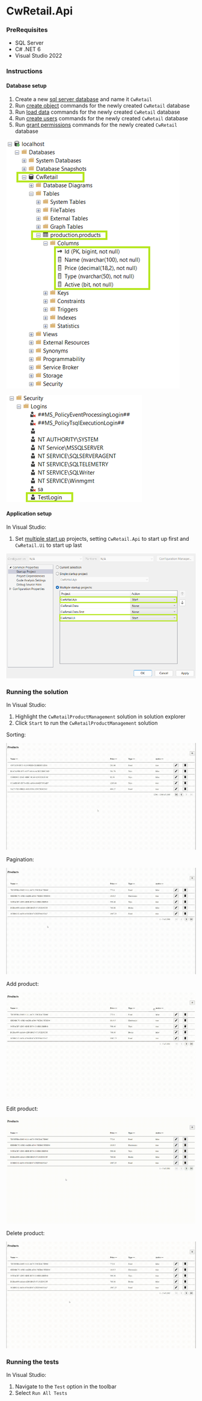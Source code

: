 # CwRetail.Api

### PreRequisites
- SQL Server
- C# .NET 6
- Visual Studio 2022

### Instructions

#### Database setup

1. Create a new [sql server database](https://www.sqlservertutorial.net/sql-server-basics/sql-server-create-database/) and name it `CwRetail`
2. Run [create object](https://github.com/hancyfancy/CwRetailProductManagementSolution/blob/master/CwRetail.Data/Resources/Queries/SampleDatabase-CreateObjects.sql) commands for the newly created `CwRetail` database
3. Run [load data](https://github.com/hancyfancy/CwRetailProductManagementSolution/blob/master/CwRetail.Data/Resources/Queries/SampleDatabase-LoadData.sql) commands for the newly created `CwRetail` database
4. Run [create users](https://github.com/hancyfancy/CwRetailProductManagementSolution/blob/master/CwRetail.Data/Resources/Authentication/SampleDatabase-CreateUsers.sql) commands for the newly created `CwRetail` database
5. Run [grant permissions](https://github.com/hancyfancy/CwRetailProductManagementSolution/blob/master/CwRetail.Data/Resources/Authentication/SampleDatabase-GrantPermissions.sql) commands for the newly created `CwRetail` database

![Database](/assets/database.png)

![Login](/assets/login.png)

#### Application setup

In Visual Studio:
1. Set [multiple start up](https://davecallan.com/running-multiple-projects-visual-studio/) projects, setting `CwRetail.Api` to start up first and `CwRetail.Ui` to start up last

![MultipleStartUpProjects](/assets/applicationMultipleStartupProjects.png)

### Running the solution

In Visual Studio:
1. Highlight the `CwRetailProductManagement` solution in solution explorer
2. Click `Start` to run the `CwRetailProductManagement` solution

Sorting:

![Sorting](/assets/CwRetailUi-Sorting.gif)

Pagination:

![Pagination](/assets/CwRetailUi-PageNavigation.gif)

Add product:

![AddProduct](/assets/CwRetailUi-AddProduct.gif)

Edit product:

![EditProduct](/assets/CwRetailUi-EditProduct.gif)

Delete product:

![DeleteProduct](/assets/CwRetailUi-DeleteProduct.gif)

### Running the tests

In Visual Studio:
1. Navigate to the `Test` option in the toolbar
2. Select `Run All Tests`

